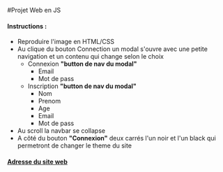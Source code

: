 #Projet Web en JS

#### Instructions :
- Reproduire l'image en HTML/CSS
- Au clique du bouton Connection un modal s'ouvre avec une petite navigation et un contenu qui change selon le choix
  - Connexion **"button de nav du modal"**
    - Email 
    - Mot de pass 
  - Inscription **"button de nav du modal"**
    - Nom 
    - Prenom
    - Age
    - Email
    - Mot de pass 
- Au scroll la navbar se collapse
- A côté du bouton **"Connexion"** deux carrés l'un noir et l'un black qui permetront de changer le theme du site

#### [Adresse du site web](https://demo.goodlayers.com/infinite/homepages/emporium/#)